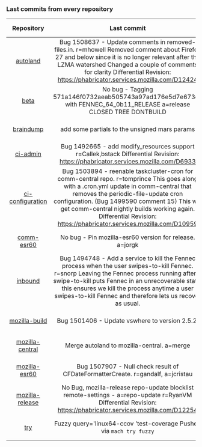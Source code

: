 ###  Last commits from every repository
|      Repository      |                   Last commit               |    Deploy time       | 
|:--------------------:|:-------------------------------------------:|:--------------------:| 
|[autoland](https://github.com/Akhliskun/firefox-infra-changelog/blob/master/hg_files/autoland.md)|Bug 1508637 - Update comments in removed-files.in. r=mhowell  Removed comment about Firefox 27 and below since it is no longer relevant after the LZMA watershed Changed a couple of comments for clarity  Differential Revision: https://phabricator.services.mozilla.com/D12424|2018-11-20 18:04:42|
|[beta](https://github.com/Akhliskun/firefox-infra-changelog/blob/master/hg_files/beta.md)|No bug - Tagging 571a146f0732aeab505743a97ad176e5d7e673dc with FENNEC_64_0b11_RELEASE a=release CLOSED TREE DONTBUILD|2018-11-20 18:12:39|
|[braindump](https://github.com/Akhliskun/firefox-infra-changelog/blob/master/hg_files/braindump.md)|add some partials to the unsigned mars params|2018-11-16 05:03:39|
|[ci-admin](https://github.com/Akhliskun/firefox-infra-changelog/blob/master/hg_files/ci-admin.md)|Bug 1492665 - add modify_resources support r=Callek,bstack  Differential Revision: https://phabricator.services.mozilla.com/D6933|2018-10-22 20:52:14|
|[ci-configuration](https://github.com/Akhliskun/firefox-infra-changelog/blob/master/hg_files/ci-configuration.md)|Bug 1503894 - reenable taskcluster-cron for comm-central repo. r=tomprince  This goes along with a .cron.yml update in comm-central that removes the periodic-file-update cron configuration. (Bug 1499590 comment 15)  This will get comm-central nightly builds working again.  Differential Revision: https://phabricator.services.mozilla.com/D10959|2018-11-06 23:44:29|
|[comm-esr60](https://github.com/Akhliskun/firefox-infra-changelog/blob/master/hg_files/comm-esr60.md)|No bug - Pin mozilla-esr60 version for release. a=jorgk|2018-08-16 00:36:04|
|[inbound](https://github.com/Akhliskun/firefox-infra-changelog/blob/master/hg_files/inbound.md)|Bug 1494748 - Add a service to kill the Fennec process when the user swipes-to-kill Fennec. r=snorp  Leaving the Fennec process running after a swipe-to-kill puts Fennec in an unrecoverable state; this ensures we kill the process anytime a user swipes-to-kill Fennec and therefore lets us recover as usual.|2018-11-20 17:35:29|
|[mozilla-build](https://github.com/Akhliskun/firefox-infra-changelog/blob/master/hg_files/mozilla-build.md)|Bug 1501406 - Update vswhere to version 2.5.2.|2018-10-23 22:12:46|
|[mozilla-central](https://github.com/Akhliskun/firefox-infra-changelog/blob/master/hg_files/mozilla-central.md)|Merge autoland to mozilla-central. a=merge|2018-11-20 11:34:11|
|[mozilla-esr60](https://github.com/Akhliskun/firefox-infra-changelog/blob/master/hg_files/mozilla-esr60.md)|Bug 1507907 - Null check result of CFDateFormatterCreate. r=gandalf, a=jcristau|2018-11-19 21:55:32|
|[mozilla-release](https://github.com/Akhliskun/firefox-infra-changelog/blob/master/hg_files/mozilla-release.md)|No Bug, mozilla-release repo-update blocklist remote-settings - a=repo-update r=RyanVM  Differential Revision: https://phabricator.services.mozilla.com/D12254|2018-11-19 12:27:53|
|[try](https://github.com/Akhliskun/firefox-infra-changelog/blob/master/hg_files/try.md)|Fuzzy query='linux64-ccov 'test-coverage  Pushed via `mach try fuzzy`|2018-11-20 18:16:12|
